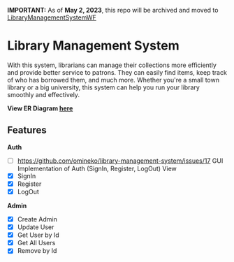 **IMPORTANT:**
As of **May 2, 2023**, this repo will be archived and moved to [LibraryManagementSystemWF](https://github.com/omineko/LibraryManagementSystemWF)

# Library Management System
With this system, librarians can manage their collections more efficiently and provide better service to patrons. They can easily find items, keep track of who has borrowed them, and much more. Whether you're a small town library or a big university, this system can help you run your library smoothly and effectively.

**View ER Diagram [here](https://miro.com/app/board/uXjVMTqRfmM=/)**

## Features

**Auth**
- [ ] https://github.com/omineko/library-management-system/issues/17 GUI Implementation of Auth (SignIn, Register, LogOut) View
- [x] SignIn
- [x] Register
- [x] LogOut

**Admin**
- [x] Create Admin
- [x] Update User
- [x] Get User by Id
- [x] Get All Users
- [x] Remove by Id
